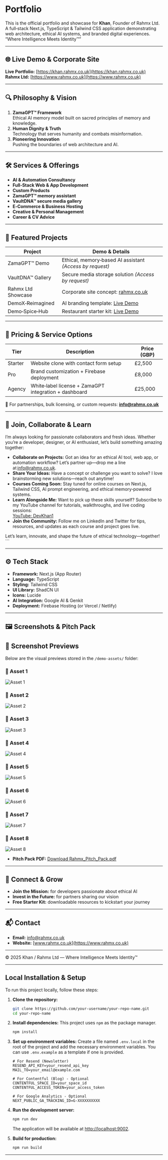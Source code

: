 # Portfolio

This is the official portfolio and showcase for **Khan**, Founder of Rahmx Ltd.  
A full‑stack Next.js, TypeScript & Tailwind CSS application demonstrating web architecture, ethical AI systems, and branded digital experiences.  
“Where Intelligence Meets Identity™”

---

## 🌐 Live Demo & Corporate Site

**Live Portfolio:** [https://khan.rahmx.co.uk](https://khan.rahmx.co.uk)  
**Rahmx Ltd:** [https://www.rahmx.co.uk](https://www.rahmx.co.uk)

---

## 🔍 Philosophy & Vision

1. **ZamaGPT™ Framework**  
   Ethical AI memory model built on sacred principles of memory and knowledge.  
2. **Human Dignity & Truth**  
   Technology that serves humanity and combats misinformation.  
3. **Pioneering Innovation**  
   Pushing the boundaries of web architecture and AI.

---

## 🛠 Services & Offerings

- **AI & Automation Consultancy**  
- **Full‑Stack Web & App Development**  
- **Custom Products**  
- **ZamaGPT™ memory assistant**  
- **VaultDNA™ secure media gallery**  
- **E‑Commerce & Business Hosting**  
- **Creative & Personal Management**  
- **Career & CV Advice**

---

## 💼 Featured Projects

| Project                   | Demo & Details                                                                              |
|---------------------------|---------------------------------------------------------------------------------------------|
| ZamaGPT™ Demo             | Ethical, memory‑based AI assistant _(Access by request)_                                    |
| VaultDNA™ Gallery         | Secure media storage solution _(Access by request)_                                         |
| Rahmx Ltd Showcase        | Corporate site concept: [rahmx.co.uk](https://www.rahmx.co.uk)                              |
| DemoX‑Reimagined          | AI branding template: [Live Demo](https://rahmx-reimagined.web.app)                        |
| Demo‑Spice‑Hub            | Restaurant starter kit: [Live Demo](https://menuverse-919eu.web.app)                        |

---

## 💸 Pricing & Service Options

| Tier       | Description                                              | Price (GBP) |
|------------|----------------------------------------------------------|-------------|
| Starter    | Website clone with contact form setup                    | £2,500      |
| Pro        | Brand customization + Firebase deployment                | £8,000      |
| Agency     | White‑label license + ZamaGPT integration + dashboard    | £25,000     |

📩 For partnerships, bulk licensing, or custom requests: **info@rahmx.co.uk**

---

## 🤝 Join, Collaborate & Learn

I’m always looking for passionate collaborators and fresh ideas. Whether you’re a developer, designer, or AI enthusiast, let’s build something amazing together:

- **Collaborate on Projects:** Got an idea for an ethical AI tool, web app, or automation workflow? Let’s partner up—drop me a line at info@rahmx.co.uk.  
- **Share Your Ideas:** Have a concept or challenge you want to solve? I love brainstorming new solutions—reach out anytime!  
- **Courses Coming Soon:** Stay tuned for online courses on Next.js, Tailwind CSS, AI prompt engineering, and ethical memory‑powered systems.  
- **Learn Alongside Me:** Want to pick up these skills yourself? Subscribe to my YouTube channel for tutorials, walkthroughs, and live coding sessions:  
  [YouTube: DevKhan1](https://www.youtube.com/channel/UCYourChannelID)  
- **Join the Community:** Follow me on LinkedIn and Twitter for tips, resources, and updates as each course and project goes live.

Let’s learn, innovate, and shape the future of ethical technology—together!  ```

---


## ⚙️ Tech Stack

- **Framework:** Next.js (App Router)  
- **Language:** TypeScript  
- **Styling:** Tailwind CSS  
- **UI Library:** ShadCN UI  
- **Icons:** Lucide  
- **AI Integration:** Google AI & Genkit  
- **Deployment:** Firebase Hosting (or Vercel / Netlify)  

---

## 🖼️ Screenshots & Pitch Pack

## 📸 Screenshot Previews

Below are the visual previews stored in the `/demo-assets/` folder:

### 🔹 Asset 1
![Asset 1](./demo-assets/assets-1.png)

### 🔹 Asset 2
![Asset 2](./demo-assets/assets-2.png)

### 🔹 Asset 3
![Asset 3](./demo-assets/assets-3.png)

### 🔹 Asset 4
![Asset 4](./demo-assets/assets-4.png)

### 🔹 Asset 5
![Asset 5](./demo-assets/assets-5.png)

### 🔹 Asset 6
![Asset 6](./demo-assets/assets-6.png)

### 🔹 Asset 7
![Asset 7](./demo-assets/assets-7.png)

### 🔹 Asset 8
![Asset 8](./demo-assets/assets-8.png)


- **Pitch Pack PDF:** [Download Rahmx_Pitch_Pack.pdf](./Rahmx_Pitch_Pack.pdf)

---

## 🤝 Connect & Grow

- **Join the Mission:** for developers passionate about ethical AI  
- **Invest in the Future:** for partners sharing our vision  
- **Free Starter Kit:** downloadable resources to kickstart your journey

---

## 📬 Contact

- **Email:** info@rahmx.co.uk  
- **Website:** [www.rahmx.co.uk](https://www.rahmx.co.uk)

---

© 2025 Khan / Rahmx Ltd — Where Intelligence Meets Identity™

---

## Local Installation & Setup

To run this project locally, follow these steps:

1.  **Clone the repository:**
    ```bash
    git clone https://github.com/your-username/your-repo-name.git
    cd your-repo-name
    ```

2.  **Install dependencies:**
    This project uses `npm` as the package manager.
    ```bash
    npm install
    ```

3.  **Set up environment variables:**
    Create a file named `.env.local` in the root of the project and add the necessary environment variables. You can use `.env.example` as a template if one is provided.
    ```env
    # For Resend (Newsletter)
    RESEND_API_KEY=your_resend_api_key
    MAIL_TO=your_email@example.com

    # For Contentful (Blog) - Optional
    CONTENTFUL_SPACE_ID=your_space_id
    CONTENTFUL_ACCESS_TOKEN=your_access_token

    # For Google Analytics - Optional
    NEXT_PUBLIC_GA_TRACKING_ID=G-XXXXXXXXXX
    ```

4.  **Run the development server:**
    ```bash
    npm run dev
    ```
    The application will be available at [http://localhost:9002](http://localhost:9002).

5.  **Build for production:**
    ```bash
    npm run build
    ```

---
